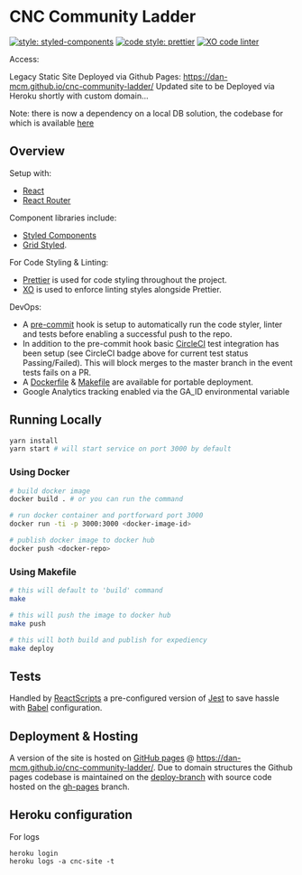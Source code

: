 # CNC Community Ladder

[![style: styled-components](https://img.shields.io/badge/component_style-%F0%9F%92%85%20styled_components-orange.svg?ff69b4)](https://www.styled-components.com/)
[![code style: prettier](https://img.shields.io/badge/code_style-prettier-ff69b4.svg)](https://github.com/prettier/prettier)
[![XO code linter](https://img.shields.io/badge/code_linter-XO-5ed9c7.svg)](https://github.com/xojs/xo)

Access:

Legacy Static Site Deployed via Github Pages: https://dan-mcm.github.io/cnc-community-ladder/
Updated site to be Deployed via Heroku shortly with custom domain...

Note: there is now a dependency on a local DB solution, the codebase for which is available [here](https://github.com/dan-mcm/cnc-db)

## Overview

Setup with:
* [React](https://reactjs.org/)
* [React Router](https://github.com/ReactTraining/react-router)

Component libraries include:
* [Styled Components](https://www.styled-components.com/)
* [Grid Styled](http://jxnblk.com/grid-styled/).

For Code Styling & Linting:
* [Prettier](https://github.com/prettier/prettier) is used for code styling throughout the project.
* [XO](https://github.com/xojs/xo) is used to enforce linting styles alongside Prettier.


DevOps:
* A [pre-commit](https://www.npmjs.com/package/pre-commit) hook is setup to automatically run the code styler, linter and tests before enabling a successful push to the repo.
* In addition to the pre-commit hook basic [CircleCI](https://circleci.com/) test integration has been setup (see CircleCI badge above for current test status Passing/Failed). This will block merges to the master branch in the event tests fails on a PR.
* A [Dockerfile](./Dockerfile) & [Makefile](./Makefile) are available for portable deployment.
* Google Analytics tracking enabled via the GA_ID environmental variable

## Running Locally

```bash
yarn install
yarn start # will start service on port 3000 by default
```

### Using Docker

```bash
# build docker image
docker build . # or you can run the command

# run docker container and portforward port 3000
docker run -ti -p 3000:3000 <docker-image-id>

# publish docker image to docker hub
docker push <docker-repo>
```

### Using Makefile

```bash
# this will default to 'build' command
make

# this will push the image to docker hub
make push

# this will both build and publish for expediency
make deploy
```

## Tests

Handled by [ReactScripts](https://create-react-app.dev/docs/running-tests/) a pre-configured version of [Jest](https://jestjs.io/docs/en/getting-started) to save hassle with [Babel](https://babeljs.io/) configuration.

## Deployment & Hosting

A version of the site is hosted on [GitHub pages](https://pages.github.com/) @ https://dan-mcm.github.io/cnc-community-ladder/.
Due to domain structures the Github pages codebase is maintained on the [deploy-branch](https://github.com/dan-mcm/cnc-community-ladder/tree/deploy-branch) with source code hosted on the [gh-pages](https://github.com/dan-mcm/cnc-community-ladder/tree/gh-pages) branch.

## Heroku configuration

For logs

```
heroku login
heroku logs -a cnc-site -t
```
